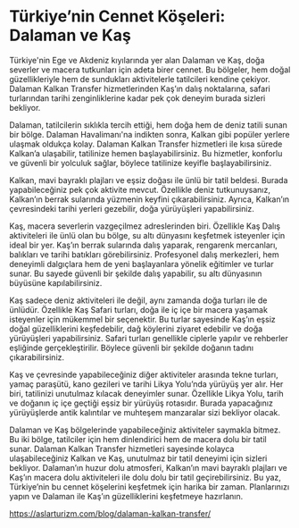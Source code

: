 # Türkiye’nin Cennet Köşeleri: Dalaman ve Kaş

Türkiye'nin Ege ve Akdeniz kıyılarında yer alan Dalaman ve Kaş, doğa severler ve macera tutkunları için adeta birer cennet. Bu bölgeler, hem doğal güzellikleriyle hem de sundukları aktivitelerle tatilcileri kendine çekiyor. Dalaman Kalkan Transfer hizmetlerinden Kaş’ın dalış noktalarına, safari turlarından tarihi zenginliklerine kadar pek çok deneyim burada sizleri bekliyor.

Dalaman, tatilcilerin sıklıkla tercih ettiği, hem doğa hem de deniz tatili sunan bir bölge. Dalaman Havalimanı'na indikten sonra, Kalkan gibi popüler yerlere ulaşmak oldukça kolay. Dalaman Kalkan Transfer hizmetleri ile kısa sürede Kalkan’a ulaşabilir, tatilinize hemen başlayabilirsiniz. Bu hizmetler, konforlu ve güvenli bir yolculuk sağlar, böylece tatilinize keyifle başlayabilirsiniz.

Kalkan, mavi bayraklı plajları ve eşsiz doğası ile ünlü bir tatil beldesi. Burada yapabileceğiniz pek çok aktivite mevcut. Özellikle deniz tutkunuysanız, Kalkan’ın berrak sularında yüzmenin keyfini çıkarabilirsiniz. Ayrıca, Kalkan’ın çevresindeki tarihi yerleri gezebilir, doğa yürüyüşleri yapabilirsiniz.

Kaş, macera severlerin vazgeçilmez adreslerinden biri. Özellikle Kaş Dalış aktiviteleri ile ünlü olan bu bölge, su altı dünyasını keşfetmek isteyenler için ideal bir yer. Kaş’ın berrak sularında dalış yaparak, rengarenk mercanları, balıkları ve tarihi batıkları görebilirsiniz. Profesyonel dalış merkezleri, hem deneyimli dalgıçlara hem de yeni başlayanlara yönelik eğitimler ve turlar sunar. Bu sayede güvenli bir şekilde dalış yapabilir, su altı dünyasının büyüsüne kapılabilirsiniz.

Kaş sadece deniz aktiviteleri ile değil, aynı zamanda doğa turları ile de ünlüdür. Özellikle Kaş Safari turları, doğa ile iç içe bir macera yaşamak isteyenler için mükemmel bir seçenektir. Bu turlar sayesinde Kaş’ın eşsiz doğal güzelliklerini keşfedebilir, dağ köylerini ziyaret edebilir ve doğa yürüyüşleri yapabilirsiniz. Safari turları genellikle ciplerle yapılır ve rehberler eşliğinde gerçekleştirilir. Böylece güvenli bir şekilde doğanın tadını çıkarabilirsiniz.

Kaş ve çevresinde yapabileceğiniz diğer aktiviteler arasında tekne turları, yamaç paraşütü, kano gezileri ve tarihi Likya Yolu’nda yürüyüş yer alır. Her biri, tatilinizi unutulmaz kılacak deneyimler sunar. Özellikle Likya Yolu, tarih ve doğanın iç içe geçtiği eşsiz bir yürüyüş rotasıdır. Burada yapacağınız yürüyüşlerde antik kalıntılar ve muhteşem manzaralar sizi bekliyor olacak.

Dalaman ve Kaş bölgelerinde yapabileceğiniz aktiviteler saymakla bitmez. Bu iki bölge, tatilciler için hem dinlendirici hem de macera dolu bir tatil sunar. Dalaman Kalkan Transfer hizmetleri sayesinde kolayca ulaşabileceğiniz Kalkan ve Kaş, unutulmaz bir tatil deneyimi için sizleri bekliyor. Dalaman’ın huzur dolu atmosferi, Kalkan’ın mavi bayraklı plajları ve Kaş’ın macera dolu aktiviteleri ile dolu dolu bir tatil geçirebilirsiniz. Bu yaz, Türkiye’nin bu cennet köşelerini keşfetmek için harika bir zaman. Planlarınızı yapın ve Dalaman ile Kaş’ın güzelliklerini keşfetmeye hazırlanın.

https://aslarturizm.com/blog/dalaman-kalkan-transfer/
